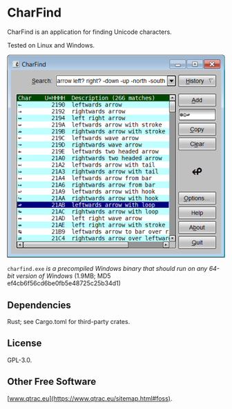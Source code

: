 # CharFind

CharFind is an application for finding Unicode characters.

Tested on Linux and Windows.

![Screenshot](screenshot.png)

`charfind.exe` *is a precompiled Windows binary that should run on any
64-bit version of Windows* (1.9MB; MD5 ef4cb6f56cd6be0fb5e48725c25b34d1)

## Dependencies

Rust; see Cargo.toml for third-party crates.

## License

GPL-3.0.

## Other Free Software

[www.qtrac.eu](https://www.qtrac.eu/sitemap.html#foss).

